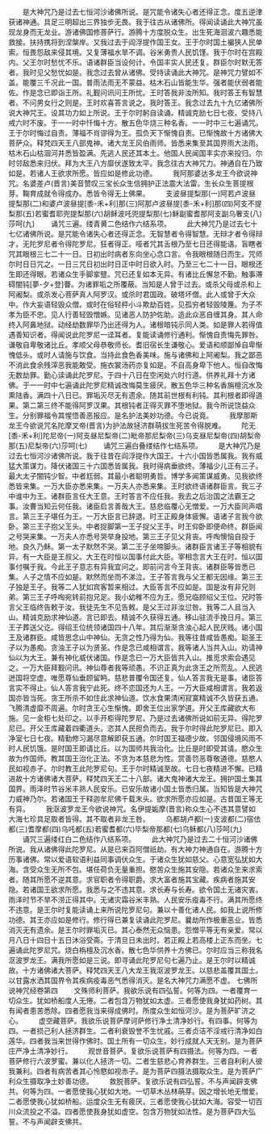 <!-- { "loadSidebar": true } -->
　　是大神咒乃是过去七恒河沙诸佛所说。是咒能令诸失心者还得正念。度五逆津获诸神通。具足三明超出三界独步无畏。我于往古从诸佛所。得闻读诵此大神咒虽现龙身而无龙业。游诸佛国修菩萨行。游腾十方度脱众生。出生死海洄波六趣悉能救接。扶持携将到涅槃岸。又我过去于阎浮提作国王女。王于尔时国土褊狭人民单索。恒畏怨敌来侵其境。又复薄福水旱不调。谷米勇贵人民饥馑。我于尔时在宫殿内。父王尔时愁忧不乐。语诸群臣当设何计。令国丰实人民还复。群臣尔时默无答者。我时见父愁忧如是。我念过去曾从诸佛。受持读诵此大神咒。是神咒力譬如不盖。能覆三千况此一国。普雨法雨无不蒙益。枯木石山皆能生华。强者能伏弱者能佐。作是念已即诣王所。礼觐问讯问王所忧。王时答我非汝所知。我时答王有智慧者。不问男女行之则是。王时欢喜答言说之。我时答王。我念过去九十九亿诸佛所说大神咒王。设其功力如上所说。王于尔时躬自读诵。精诚克励七日七夜。受持八戒六时不废。于一一时中忏悔十方。散五色华烧三种名香。一一时中三七遍诵咒。王于尔时悔过自责。薄福不肖谬得为王。孤负天下惭愧自责。已惭愧故十方诸佛大菩萨众。释梵四天王八部鬼神。诸大龙王风伯雨师。皆悉来集至其国界雨大法雨。枯木石山枯涸河井悉皆盈满。先逃人民还其本土。他国人民闻国丰实亦来投归。尔时邻敌悉来归伏。拜为大王八方靡伏遂致太平。我念往古大神咒力。神通自在乃致如是。若诸人王欲求所愿。皆应如是修此功德。
　　我阿那婆达多龙王今欲说神咒。名婆差卢(晋言)美音赞叹三宝长众生信拥护正法震大法雷。生长众生菩提根芽。鞠育成就令得成办。悉皆令得无上佛果。
　　支波昼提梨那(一)阿若卢波昼提梨那(二)和婆卢波昼提[黍-禾+利]那(三)阿那卢波昼提[黍-禾+利]那(四)阿支不提梨那(五)若蜜耆耶兜提梨那(六)胡稣波吒兜提梨那(七)稣副蜜耆那阿支副乌奢支(八)莎呵(九)
　　诵咒三遍。缕青黄二色结作六结系项。
　　此大神咒乃是过去七十七亿诸佛所说。是咒能令诸失心者还得正念。无智慧者令得智慧。无辩才者令得辩才。无陀罗尼者令得陀罗尼。狂者得正。哑者咒其舌根乃至七日还得能语。盲瞎者咒其眼根三七二十一日。日初出时病者东向坐心念口言。令我眼根随日而生。咒师尔时日日咒之。一日三咒日初出时日正中时日欲入时。乃至三七二十一日。眼根还生即还得眼。若诸众生手脚挛躄。咒已还复如本无异。有诸比丘懈怠不勤。触事滞碍闇钝[夢-夕+登]瞢。为诸罪垢之所覆蔽。当知是人曾于过去。或杀父母或杀和上阿阇梨。或杀发心菩萨真人阿罗汉。或杀时君国政。破塔坏僧。此人或曾于大众中。作大妄语轻毁众僧。或时在俗轻枰小斗欺劫百姓。见孤穷者轻毁陵篾。为子不孝为臣不忠。见人行善轻毁憎嫉。见诸恶人防护佐助。造此众恶自缠其身。其人命终入阿鼻地狱。动经劫数罪毕乃出还得为人。诸根暗钝示同人类。如是罪人若得值遇善知识者。得闻说此陀罗尼一迳耳者。复能读诵修行通利。惭愧自责悔先罪咎。谦敬自卑敬诸比丘。孝顺父母恭敬师长。耆旧宿长生谦敬心。爱语和顺鄙悼自卑惭愧低头。或时人请施与饮食。当持此食色香美味。施与诸佛和上阿阇梨。我之鄙恶不消此食余残滓恶我能敢受。施衣裳汤药亦复如是。不自高身卑下他人。恒自改悔无数劫罪。勤心读诵此陀罗尼。于四十八日在空闲处六时行道。供养礼拜十方诸佛。于一一时中七遍诵此陀罗尼精诚改悔莫生疲厌。散五色华三种名香旃檀沉水及熏陆香。满四十八日已。罪垢灭尽无有遗余。随其前世根有利钝。其利根者即得道果。第二第三终不能得阿罗汉果。其根钝者正得灭罪不堕地狱。我今所说饶益众生。分别罪福令其惺悟善恶报应。是名护法美妙功德。今已说竟。
　　我摩那斯龙王今欲说咒名陀摩叉帝(晋言)为护法故拯济群萌拔生死苦令得脱难。
　　陀无[黍-禾+利]陀尼帝(一)阿支昼尼梨帝(二)毗帝那尼梨帝(三)乌支昼尼梨帝(四)胡梨帝那(五)尼梨帝(六)莎呵(七)
　　诵咒三遍白叠缕结作七结系项。
　　是大神咒乃是过去七恒河沙诸佛所说。我于往昔在阎浮提作大国王。十六小国皆悉属我。我有威猛大策谋力。降伏诸国三十六国悉皆属我。我时得病垂欲终。薄福少儿正有三子。最大太子闇钝少智。中者尪弱。其最小者聪明勇哲。博学多闻策谋威勇。见我欲终悉皆来集。一万大臣亦悉来集。一万夫人亦悉来集。王时欲终语诸群臣言。我三子中谁中为王。诸群臣言任大王意。王时答言不应任我。我去之后治国之法霸王之事。汝曹当知云何任我。诸臣启言善哉大王。慈悲临覆心无憎爱。一万大臣同声唱言。第三王子堪任为王。一万大臣言已辞退。时王正殿身体疲懈。语诸子言我今欲卧。第三王子抱父王头。中者捉脚第一王子捉父王手。时王仰卧即便命终。群臣闻之号哭来集。一万夫人亦悉号哭举身投地。第三王子见父背丧。呼啕懊恼自投于地。良久乃稣。第一太子默然不哭。第二王子坐啼脚头。诸群臣言诸王子等相貌有异。有一大臣是王叔父。大王在时恒以国事付此大臣。宰相念言大王在时。恒以国事付嘱于我。今此王子意志有异我宜问之。即前问言今王背丧。诸群臣等皆悉已集。人子之情不应如是。默然而坐而不涕泣。王子答言我与父王都无因缘。第三王子独是王子。我等二人犹如宾客暂来相过。大臣答言不应如是。国是汝有非兄则弟。第三王子呼啕宛转前抱兄足。我小幼稚不应为王。愿兄临顾绍父王位。兄时答言父王临终告敕于汝。我徒先生不见告敕。是父王过非汝愆咎。我等二人且当入山。精诚克励求神仙道。言已即去。精诚不久获得五通。移山驻流手挽日月。第三王子葬送父讫。得绍王位统领诸国四十八年。其后渐渐贪浊心起人民厌贱。诸小国王及诸群臣。咸皆思念山中神仙。无贪之性乃得为仙。我等往昔咸皆愚痴。聪圣王子以为愚痴。贪浊王子以为贤圣。作是念已咸相谓言。我等诸人当共入山。劝请神仙以为大王。兼有神化威伏诸国。作是念已一万大臣皆共入山。推觅求索会遇见之。一万大臣拜觐问讯。神仙尊者我等顽愚。不识正真为此贪王之所荒乱。人民逃迸国将空虚。唯愿尊仙垂顾留眄。慈悲普覆令国还复。仙人答言我无是事。诸臣答言实不得止。仙人答言我宁此死。终不恋国还为人王。一万大臣咸相谓言。我若返国亦皆当死。贪王所杀不如住此求神仙道。饮水食果清闲寂寞精诚不久皆获五通。飞腾清虚靡不周遍。尔时贪王心生惭愧。即舍王位出家学道。开父王库藏欲大布施。见一金柜七处印之。以手开柜得陀罗尼。乃是过去诸佛所说如前无异。得陀罗尼已。开父王库藏着四衢道头。恣其人民担负而去。我于尔时得此陀罗尼已。即入净室七日七夜。精勤修习漏尽意解即获五通。尔时国王福德少故。邻国侵境风雨不时人民饥饿。是时国王即请比丘。以为国师共我治化。比丘是时即受其请。愍众生故为作国师。教其国王治化正法。不贪为本慈悲为性。赏善罚恶尊敬道德。慈愍人民如视赤子。尔时教王此陀罗尼句。王于尔时精诚至故。七日七夜精进不懈。已精进故十方诸佛诸大菩萨。释梵四天王二十八部。诸大鬼神诸大龙王。拥护国土集其国界。雨泽时节谷米丰熟人民安乐。已安乐故诸小国土皆悉归属。当知皆是大神咒力威神乃尔。若诸国王于释迦牟尼佛千载末头。欲求所愿亦应如是。古昔国王等无有异。
　　我沤波罗龙王今欲说神咒。名伊提姤摩(晋言)称众生心不违其意譬如大海七珍具足取者皆得。其不取者非龙王咎。
　　乌都胡卢都(一)支波都(二)宿佉都(三)耆摩都(四)乌吒都(五)若蜜耆都(六)毕梨帝那都(七)乌稣都(八)莎呵(九)
　　诵咒三遍缕红白二色结作八结系项。
　　此大神咒乃是过去二十恒河沙诸佛所说。我从诸佛得此陀罗尼。从是已来百阿僧祇劫。有大神力神通自在。游腾十方历事诸佛。常以爱语软语利益同事调伏众生。于诸众生犹如慈父。心意宽弘犹如大海。含受众生无所不包。堪任荷负无量重担。愍苦众生施其安隐。若诸众生来求索者。随其所愿不逆其意。求官职者令得职爵。求大富者施其宝藏。疾病者施其安隐。若诸国王欲求所愿。我悉与之不违其意。求长寿与长寿。欲令国土无诸灾害。雨泽时节不旱不涝正得其中。无诸灾霜谷米丰熟。人民安乐疫毒不行。满其所愿终不违意。是王尔时复能读诵上来所说陀罗尼句。兼以十善化诸人民。如我上说所修功德。其王亦应如是修行。修行得已兼复读诵此陀罗尼。曩劫所作极重恶业。皆悉消灭无有遗余。是王尔时罪垢灭已。其心泰然无众恼患。怨憎平等无有亲爱。常以月八日十四日十五日沐浴受斋。于清旦日未出时。若正殿上若高楼上正东而坐。七遍诵此陀罗尼咒。烧白栴檀及沉水香。散七色华供养十方佛已。尔时应当三称我名沤波罗龙王。满我所愿如是三说。即寻诵此陀罗尼句七遍乃止。是王尔时以精诚故。十方诸佛诸大菩萨。释梵四天王八大龙王我沤波罗龙王。以慈悲盖覆其国土。以甘露水洒其国界令其疾病疫毒恶气悉得消灭。是名大神咒力满愿不虚。
七佛所说神咒经卷第四
　　文殊师利菩萨。我欲乐说有四弘誓。何等为四。一者覆育一切众生。犹如桥船度人无惓。二者包含万物犹如太虚。三者愿使我身犹如药树。其有闻者患苦悉除。四者愿我当来得成佛时。所度众生如恒河沙。是为菩萨旷济之心。
　　虚空藏菩萨。我欲乐说菩萨摩诃萨修行净土清净妙行。有四事。何等为四。一者损己利人拯济群生。二者利衰毁誉不生忧戚。三者贞洁不淫戒行清净如白莲华。四者我当来世得作佛时。国土所有一切众生。妙行成就人天无别。是为菩萨庄严净土清净妙行。
　　观世音菩萨。复欲乐说菩萨有四摄法。何等为四。一者菩萨修行六波罗蜜。兼以化人拯济一切。二者生慈悲心育养群生。三者自利利人彼我兼利。四者有病苦者其心怜愍如视赤子。是为菩萨四摄法摄取众生。是为菩萨广利众生摄取净土妙善功德。
　　救脱菩萨。复欲乐说有四弘誓。不与声闻辟支佛共。何等为四。一者愿使我心犹如大地。一切草木丛林萌芽。因之增长地无憎爱。二者愿使我心犹如桥船。运度众生无有疲厌。三者愿使我心犹如大海。容受一切百川众流投之不溢。四者愿使我身犹如虚空。包含万物犹如法性。是为菩萨四大弘誓。不与声闻辟支佛共。
